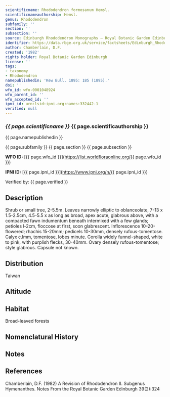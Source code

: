 ```yaml
---
scientificname: Rhododendron formosanum Hemsl.
scientificnameauthorship: Hemsl.
genus: Rhododendron
subfamily: ''
section: ''
subsection: ''
source: Edinburgh Rhododendron Monographs – Royal Botanic Garden Edinburgh
identifier: https://data.rbge.org.uk/service/factsheets/Edinburgh_Rhododendron_Monographs.xhtml
author: Chamberlain, D.F.
created: '1982'
rights holder: Royal Botanic Garden Edinburgh
license: ''
tags:
- taxonomy
- Rhododendron
namepublishedin: 'Kew Bull. 1895: 185 (1895).'
doi: ''
wfo_id: wfo-0001048924
wfo_parent_id: ''
wfo_accepted_id: ''
ipni_id: urn:lsid:ipni.org:names:332442-1
verified: null
---
```

### _{{ page.scientificname }}_ {{ page.scientificauthorship }}
 {{ page.namepublishedin }}

{{ page.subfamily }} {{ page.section }} {{ page.subsection }}

**WFO ID:** [{{ page.wfo_id }}](https://list.worldfloraonline.org/{{ page.wfo_id }})

**IPNI ID:** [{{ page.ipni_id }}](https://www.ipni.org/n/{{ page.ipni_id }})

Verified by: {{ page.verified }}



## Description
Shrub or small tree, 2-5.5m. Leaves narrowly elliptic to oblanceolate, 7-13 x 1.5-2.5cm, 4.5-5.5 x as long as broad, apex acute, glabrous above, with a compacted fawn indumentum beneath intermixed with a few glands; petioles l-2cm, floccose at first, soon glabrescent. Inflorescence 10-20-flowered; rhachis 15-20mm; pedicels 10-30mm, densely rufous-tomentose. Calyx c.lmm, tomentose, lobes minute. Corolla widely funnel-shaped, white to pink, with purplish flecks, 30-40mm. Ovary densely rufous-tomentose; style glabrous. Capsule not known.

## Distribution
Taiwan

## Altitude


## Habitat
Broad-leaved forests

## Nomenclatural History

                       
## Notes


## References

Chamberlain, D.F. (1982) A Revision of Rhododendron II. Subgenus Hymenanthes. Notes From the Royal Botanic Garden Edinburgh 39(2):324
